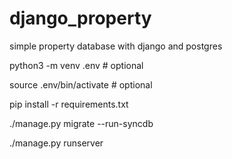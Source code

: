 # django_property
simple property database with django and postgres

python3 -m venv .env     # optional

source .env/bin/activate # optional

pip install -r requirements.txt

./manage.py migrate --run-syncdb

./manage.py runserver
